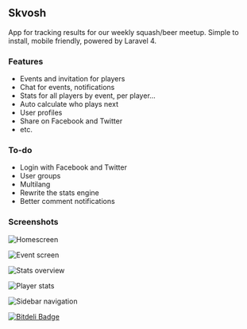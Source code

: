 ## Skvosh

App for tracking results for our weekly squash/beer meetup. Simple to install, mobile friendly, powered by Laravel 4.

### Features

- Events and invitation for players
- Chat for events, notifications
- Stats for all players by event, per player...
- Auto calculate who plays next
- User profiles
- Share on Facebook and Twitter
- etc.

### To-do

- Login with Facebook and Twitter
- User groups
- Multilang
- Rewrite the stats engine
- Better comment notifications

### Screenshots

![Homescreen](http://skvosh.in/assets/img/screenshots/screen01.jpg)

![Event screen](http://skvosh.in/assets/img/screenshots/screen02.jpg)

![Stats overview](http://skvosh.in/assets/img/screenshots/screen03.jpg)

![Player stats](http://skvosh.in/assets/img/screenshots/screen04.jpg)

![Sidebar navigation](http://skvosh.in/assets/img/screenshots/screen05.jpg)



[![Bitdeli Badge](https://d2weczhvl823v0.cloudfront.net/bstrahija/skvos/trend.png)](https://bitdeli.com/free "Bitdeli Badge")
